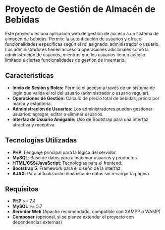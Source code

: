 # Proyecto de Gestión de Almacén de Bebidas

Este proyecto es una aplicación web de gestión de acceso a un sistema de almacén de bebidas. Permite la autenticación de usuarios y ofrece funcionalidades específicas según el rol asignado: administrador o usuario. Los administradores tienen acceso a operaciones adicionales como la administración de usuarios, mientras que los usuarios tienen acceso limitado a ciertas funcionalidades de gestión de inventario.

## Características

- **Inicio de Sesión y Roles:** Permite el acceso a través de un sistema de login que valida el rol del usuario (administrador o usuario regular).
- **Operaciones de Gestión:** Cálculo de precio total de bebidas, precio por marca y estantería.
- **Administración de Usuarios:** Los administradores pueden gestionar usuarios: agregar, editar o eliminar usuarios.
- **Interfaz de Usuario Amigable:** Uso de Bootstrap para una interfaz atractiva y receptiva.
  
## Tecnologías Utilizadas

- **PHP**: Lenguaje principal para la lógica del servidor.
- **MySQL**: Base de datos para almacenar usuarios y productos.
- **HTML/CSS/JavaScript**: Tecnologías para el frontend.
- **Bootstrap 5**: Framework para el diseño de la interfaz.
- **AJAX**: Para actualización dinámica de datos sin recargar la página.

## Requisitos

- **PHP** >= 7.4
- **MySQL** >= 5.7
- **Servidor Web** (Apache recomendado, compatible con XAMPP o WAMP)
- **Composer** (opcional, si se planea extender el proyecto con dependencias externas)
